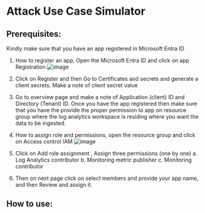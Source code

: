 # Attack Use Case Simulator
 ## Prerequisites:
 Kindly make sure that you have an app registered in Microsoft Entra ID
 1. How to register an app, Open the Microsoft Entra ID and click on app Registration
    ![image](https://github.com/user-attachments/assets/eb40c4be-bcf6-42e7-9a50-df856cf4fd0f)

 3. Click on Register and then Go to Certificates and secrets and generate a client secrets. Make a note of client secret value
 4. Go to overview page and make a note of Application (client) ID and Directory (Tenant) ID.
Once you have the app registered then make sure that you have the provide the proper permission to app on resource group where the log analytics workspace is residing where you want the data to be ingested.
 1. How to assign role and permissions, open the resource group and click on Access control IAM
    ![image](https://github.com/user-attachments/assets/7f74b58c-f535-4ea4-9048-bc630d719edb)

 3. Click on Add role assignment , Assign three permissions (one by one)
    a. Log Analytics contributor
    b. Monitoring metric publisher
    c. Monitoring contributor
 4. Then on next page click on select members and provide your app name, and then Review and assign it.

 ## How to use:
 
